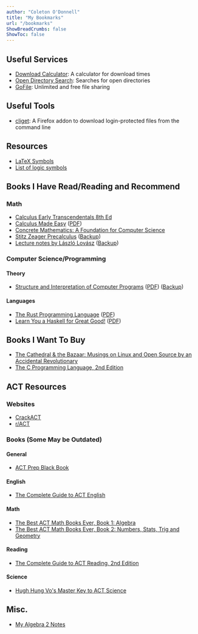 ```yaml
---
author: "Coleton O'Donnell"
title: "My Bookmarks"
url: "/bookmarks"
ShowBreadCrumbs: false 
ShowToc: false 
---
```

## Useful Services
- [Download Calculator](http://downloadcalculator.net/): A calculator for download times
- [Open Directory Search](https://opendirsearch.abifog.com/): Searches for open directories
- [GoFile](https://gofile.io/welcome): Unlimited and free file sharing

## Useful Tools
- [cliget](https://github.com/zaidka/cliget): A Firefox addon to download login-protected files from the command line

## Resources

- [LaTeX Symbols](https://oeis.org/wiki/List_of_LaTeX_mathematical_symbols)
- [List of logic symbols](https://en.wikipedia.org/wiki/List_of_logic_symbols)

## Books I Have Read/Reading and Recommend
### Math
- [Calculus Early Transcendentals 8th Ed](https://www.goodreads.com/book/show/61298.Calculus)
- [Calculus Made Easy](https://www.goodreads.com/book/show/818063.Calculus_Made_Easy) ([PDF](https://cdn.coleton.io/pdfs/calculusmadeeasy.pdf))
- [Concrete Mathematics: A Foundation for Computer Science](https://www.goodreads.com/book/show/112243.Concrete_Mathematics)
- [Stitz Zeager Precalculus](https://www.stitz-zeager.com/szprecalculus07042013.pdf) ([Backup](https://cdn.coleton.io/pdfs/szprecalculus.pdf))
- [Lecture notes by László Lovász](www.cs.elte.hu/~lovasz/dmbook.ps) ([Backup](https://cdn.coleton.io/pdfs/discretemathlecturenotes.pdf)) 

### Computer Science/Programming
#### Theory
- [Structure and Interpretation of Computer Programs](https://www.goodreads.com/book/show/43713.Structure_and_Interpretation_of_Computer_Programs) ([PDF](https://web.mit.edu/alexmv/6.037/sicp.pdf)) ([Backup](https://cdn.coleton.io/pdfs/sicp.pdf))
#### Languages
- [The Rust Programming Language](https://www.goodreads.com/book/show/25008661-the-rust-programming-language) ([PDF](https://doc.rust-lang.org/book/))
- [Learn You a Haskell for Great Good!](https://www.goodreads.com/book/show/6593810-learn-you-a-haskell-for-great-good) ([PDF](http://learnyouahaskell.com/chapters))

## Books I Want To Buy
- [The Cathedral & the Bazaar: Musings on Linux and Open Source by an Accidental Revolutionary](https://www.goodreads.com/book/show/134825.The_Cathedral_the_Bazaar)
- [The C Programming Language, 2nd Edition](https://www.goodreads.com/book/show/515601.The_C_Programming_Language)

## ACT Resources
### Websites
- [CrackACT](https://www.crackact.com/)
- [r/ACT](https://www.reddit.com/r/ACT/)

### Books (Some May be Outdated)
#### General
- [ACT Prep Black Book](https://www.amazon.com/ACT-Prep-Black-Book-Strategies/dp/0692078398/ref=sr_1_3?dchild=1&keywords=ACT+Black+book&qid=1614115983&s=books&sr=1-3)

#### English
- [The Complete Guide to ACT English](https://www.amazon.com/Complete-Guide-ACT-English-3rd/dp/0997517883)

#### Math
- [The Best ACT Math Books Ever, Book 1: Algebra](https://www.amazon.com/Best-Math-Books-Ever-Book/dp/1732232008)
- [The Best ACT Math Books Ever, Book 2: Numbers, Stats, Trig and Geometry](https://www.amazon.com/Best-Math-Books-Ever-Book/dp/1732232016)

#### Reading
- [The Complete Guide to ACT Reading, 2nd Edition](https://www.amazon.com/Complete-Guide-ACT-Reading-2nd/dp/0997517824)

#### Science
- [Hugh Hung Vo's Master Key to ACT Science](https://www.amazon.com/MASTER-KEY-ACT-SCIENCE-crystal-clear/dp/1796625841)

## Misc.
- [My Algebra 2 Notes](https://cdn.coleton.io/misc/Algebra2Notes.zip)

